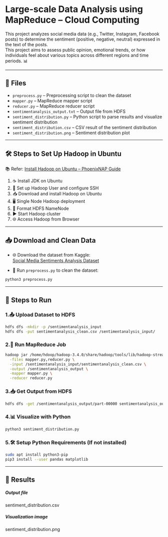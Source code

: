 # Large-scale Data Analysis using MapReduce – Cloud Computing

This project analyzes social media data (e.g., Twitter, Instagram, Facebook posts) to determine the sentiment (positive, negative, neutral) expressed in the text of the posts.  
This project aims to assess public opinion, emotional trends, or how individuals feel about various topics across different regions and time periods. 📊

---

## 📂 Files

- `preprocess.py` – Preprocessing script to clean the dataset  
- `mapper.py` – MapReduce mapper script  
- `reducer.py` – MapReduce reducer script  
- `sentimentanalysis_output.txt` – Output file from HDFS  
- `sentiment_distribution.py` –  Python script to parse results and visualize sentiment distribution  
- `sentiment_distribution.csv` – CSV result of the sentiment distribution  
- `sentiment_distribution.png` – Sentiment distribution plot  

---

## 🛠️ Steps to Set Up Hadoop in Ubuntu

📚 Refer: [Install Hadoop on Ubuntu – PhoenixNAP Guide](https://phoenixnap.com/kb/install-hadoop-ubuntu)

1. ☕ Install JDK on Ubuntu  
2. 🔑 Set up Hadoop User and configure SSH  
3. 📥 Download and install Hadoop on Ubuntu  
4. 🖥️ Single Node Hadoop deployment  
5. 💾 Format HDFS NameNode  
6. ▶️ Start Hadoop cluster  
7. 🌐 Access Hadoop from Browser  

---

## 📥 Download and Clean Data

- 🌐 Download the dataset from Kaggle:  
  [Social Media Sentiments Analysis Dataset](https://www.kaggle.com/datasets/kashishparmar02/social-media-sentiments-analysis-dataset?resource=download)

- 🧹 Run `preprocess.py` to clean the dataset:
```bash
python3 preprocess.py 
```
---
## 🚀 Steps to Run

### 1.📤 Upload Dataset to HDFS
```bash
hdfs dfs -mkdir -p /sentimentanalysis_input
hdfs dfs -put sentimentanalysis_clean.csv /sentimentanalysis_input/
```
### 2.🏃 Run MapReduce Job

```bash
hadoop jar /home/hdoop/hadoop-3.4.0/share/hadoop/tools/lib/hadoop-streaming-3.4.0.jar \
  -files mapper.py,reducer.py \
  -input /sentimentanalysis_input/sentimentanalysis_clean.csv \
  -output /sentimentanalysis_output \
  -mapper mapper.py \
  -reducer reducer.py
```

### 3.📥 Get Output from HDFS

```bash
hdfs dfs -get /sentimentanalysis_output/part-00000 sentimentanalysis_output.txt
```
### 4.📊 Visualize with Python

```bash
python3 sentiment_distribution.py
```
### 5.🛠️ Setup Python Requirements (If not installed)

```bash
sudo apt install python3-pip
pip3 install --user pandas matplotlib
```
---

## 🎉 Results

##### Output file
sentiment_distribution.csv

##### Visualization image
sentiment_distribution.png

